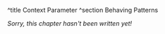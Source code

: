 ^title Context Parameter
^section Behaving Patterns

*Sorry, this chapter hasn't been written yet!*
